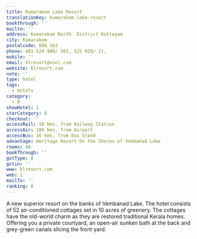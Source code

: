 ```yaml
---
title: Kumarakom Lake Resort
translationKey: kumarakom-lake-resort
bookthrough: ''
mailto: ''
address: Kumarakom North  District Kottayam
city: Kumarakom
postalcode: 686 563
phone: 481-524 900/ 501, 525 020/ 21,
mobile: ''
email: klresort@vsnl.com
website: klresort.com
note: ''
type: hotel
tags:
  - Hotels
category:
  - H
showHotel: 1
starCategory: 0
checkout: ''
accessRail: 16 kms. from Railway Station
accessAir: 100 kms. from Airport
accessBus: 16 kms. from Bus Stand
advantage: Heritage Resort On the Shores of Vembanad Lake
rooms: 40
bookThrough: ''
gstType: 0
gstin: ''
www: klresort.com
web: 1
mailTo: ''
ranking: 0
---
```







A new superior resort on the banks of Vembanad Lake. The hotel consists of 52 air-conditioned cottages set in 10 acres of greenery. The cottages have the old-world charm as they are restored traditional Kerala homes. Offering you a private courtyard, an open-air sunken bath at the back and grey-green canals slicing the front yard.